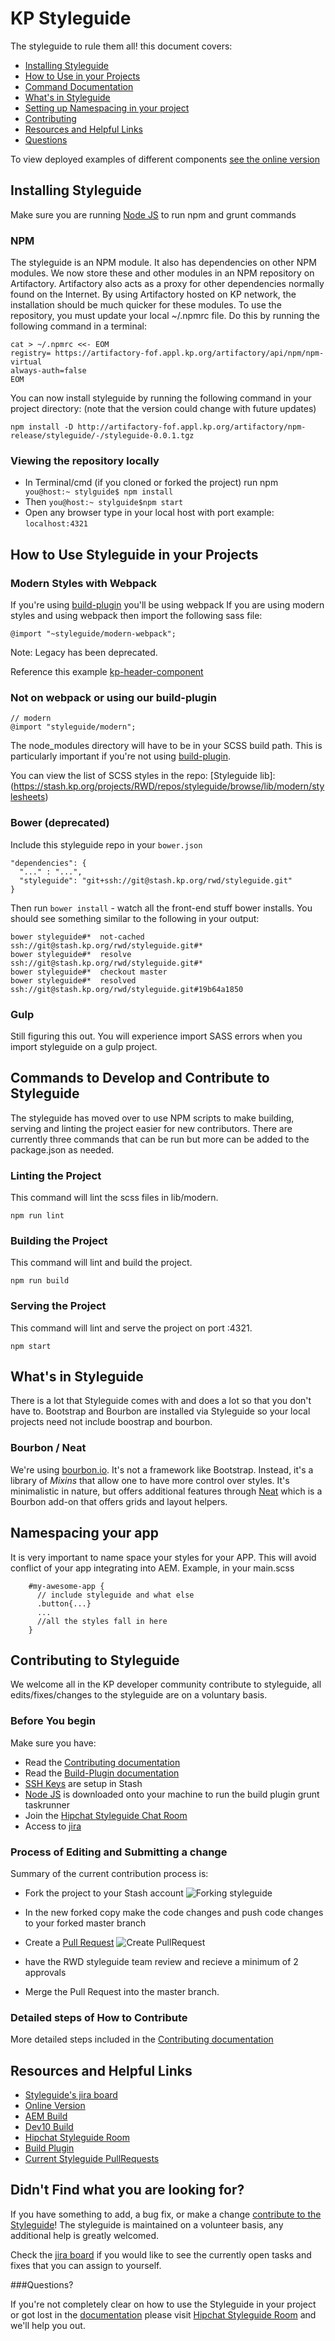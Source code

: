 # KP Styleguide

The styleguide to rule them all! this document covers:

* [Installing Styleguide](#installing)
* [How to Use in your Projects](#usage)
* [Command Documentation](#commands)
* [What's in Styleguide](#contents-styleguide)
* [Setting up Namespacing in your project](#namespacing)
* [Contributing](#contributing)
* [Resources and Helpful Links](#resources)
* [Questions](#questions)

To view deployed examples of different components [see the online version](https://dev10.kaiserpermanente.org/styleguide/)

<a name="installing"></a>

## Installing Styleguide
Make sure you are running [Node JS](https://nodejs.org/en/blog/release/v0.10.42/) to run npm and grunt commands

### NPM

The styleguide is an NPM module.  It also has dependencies on other NPM modules.  We now store these and other modules in an NPM repository on Artifactory.  Artifactory also acts as a proxy for other dependencies normally found on the Internet.  By using Artifactory hosted on KP network, the installation should be much quicker for these modules.  To use the repository, you must update your local ~/.npmrc file.  Do this by running the following command in a terminal:

    cat > ~/.npmrc <<- EOM
    registry= https://artifactory-fof.appl.kp.org/artifactory/api/npm/npm-virtual
    always-auth=false
    EOM

You can now install styleguide by running the following command in your project directory: (note that the version could change with future updates)

    npm install -D http://artifactory-fof.appl.kp.org/artifactory/npm-release/styleguide/-/styleguide-0.0.1.tgz

### Viewing the repository locally

* In Terminal/cmd  (if you cloned or forked the project) run npm` you@host:~ stylguide$ npm install`
* Then `you@host:~ stylguide$npm start`
* Open any browser type in your local host with port example: `localhost:4321`

<a name="usage"></a>
## How to Use Styleguide in your Projects
### Modern Styles with Webpack

If you're using [build-plugin](https://stash.kp.org/projects/RWD/repos/build-plugin/browse) you'll be using webpack
If you are using modern styles and using webpack then import the following sass file:

    @import "~styleguide/modern-webpack";

Note: Legacy has been deprecated.

Reference this example [kp-header-component](https://stash.kp.org/projects/CDS/repos/kp-header-component/browse)

### Not on webpack or using our build-plugin

    // modern
    @import "styleguide/modern";

The node_modules directory will have to be in your SCSS build path. This is particularly important if you're not using [build-plugin](https://stash.kp.org/projects/RWD/repos/build-plugin/browse).

You can view the list of SCSS styles in the repo: [Styleguide lib]:(https://stash.kp.org/projects/RWD/repos/styleguide/browse/lib/modern/stylesheets)

### Bower (deprecated)

Include this styleguide repo in your `bower.json`

    "dependencies": {
      "..." : "...",
      "styleguide": "git+ssh://git@stash.kp.org/rwd/styleguide.git"
    }

Then run `bower install` - watch all the front-end stuff bower installs. You should see something similar to the following in your output:

    bower styleguide#*  not-cached ssh://git@stash.kp.org/rwd/styleguide.git#*
    bower styleguide#*  resolve ssh://git@stash.kp.org/rwd/styleguide.git#*
    bower styleguide#*  checkout master
    bower styleguide#*  resolved ssh://git@stash.kp.org/rwd/styleguide.git#19b64a1850

### Gulp

Still figuring this out. You will experience import SASS errors when you import styleguide on a gulp project.

<a name="commands"></a>
## Commands to Develop and Contribute to Styleguide
The styleguide has moved over to use NPM scripts to make building, serving and linting the project easier for new contributors. There are currently three commands that can be run but more can be added to the package.json as needed.

### Linting the Project
  This command will lint the scss files in lib/modern.

    npm run lint

### Building the Project
  This command will lint and build the project.

    npm run build

### Serving the Project
  This command will lint and serve the project on port :4321.

    npm start


<a name="contents-styleguide"></a>
## What's in Styleguide
There is a lot that Styleguide comes with and does a lot so that you don't have to. Bootstrap and Bourbon are installed via Styleguide so your local projects need not include boostrap and bourbon.

### Bourbon / Neat

We're using [bourbon.io](http://bourbon.io/). It's not a framework like Bootstrap. Instead, it's a library of _Mixins_ that allow one to have more control over styles. It's minimalistic in nature, but offers additional features through [Neat](http://neat.bourbon.io/) which is a Bourbon add-on that offers grids and layout helpers.

<a name="namespacing"></a>
## Namespacing your app
It is very important to name space your styles for your APP. This will avoid conflict of your app integrating into AEM. Example, in your main.scss

        #my-awesome-app {
          // include styleguide and what else
          .button{...}
          ...
          //all the styles fall in here
        }



<a name="contributing"></a>
## Contributing to Styleguide
We welcome all in the KP developer community contribute to styleguide, all edits/fixes/changes to the styleguide are on a voluntary basis.

### Before You begin
Make sure you have:

* Read the [Contributing documentation](https://stash.kp.org/projects/RWD/repos/styleguide/browse/contributing.md)
* Read the [Build-Plugin documentation](https://stash.kp.org/projects/RWD/repos/build-plugin/browse/README.md)
* [SSH Keys](https://stash.kp.org/plugins/servlet/ssh/account/keys) are setup in Stash
* [Node JS](https://nodejs.org/en/blog/release/v0.10.42/) is downloaded onto your machine to run the build plugin grunt taskrunner
* Join the [Hipchat Styleguide Chat Room](https://hipchat.kp.org/chat/room/19)
* Access to [jira](https://jira.kp.org/browse/STYLE)

### Process of Editing and Submitting a change​
Summary of the current contribution process is:

* Fork the project to your Stash account
![Forking styleguide](https://sites.sp.kp.org/teams/dsg/creative/fed/SiteAssets/SitePages/Contributing%20to%20Styleguide/Screen%20Shot%202016-02-19%20at%2012.12.46.png)

* In the new forked copy make the code changes and push code changes to your forked master branch
* Create a [Pull Request](https://www.atlassian.com/git/tutorials/making-a-pull-request/)
![Create PullRequest](https://sites.sp.kp.org/teams/dsg/creative/fed/SiteAssets/SitePages/Contributing%20to%20Styleguide/Screen%20Shot%202016-02-19%20at%2012.19.39%20PM.png)
* have the RWD styleguide team review and recieve a minimum of 2 approvals
* Merge the Pull Request into the master branch.


### Detailed steps of How to Contribute
More detailed steps included in the [Contributing documentation](https://stash.kp.org/projects/RWD/repos/styleguide/browse/contributing.md)


<a name="resources"></a>
## Resources and Helpful Links

* [Styleguide's jira board](https://jira.kp.org/browse/STYLE)
* [Online Version](http://dev10.kaiserpermanente.org/styleguide)
* [AEM Build](http://xlzxdap0035x.lvdc.kp.org:8888/job/rwd-styleguide-AEM/)
* [Dev10 Build](http://xlzxdap0035x.lvdc.kp.org:8888/job/rwd-styleguide-deploy-DEV10/)
* [Hipchat Styleguide Room](https://hipchat.kp.org/chat/room/19)
* [Build Plugin](https://stash.kp.org/projects/RWD/repos/build-plugin/browse)
* [Current Styleguide PullRequests](https://stash.kp.org/projects/RWD/repos/styleguide/pull-requests)


## Didn't Find what you are looking for?

If you have something to add, a bug fix, or make a change [contribute to the Styleguide](https://stash.kp.org/projects/RWD/repos/styleguide/browse/contributing.md)! The styleguide is maintained on a volunteer basis, any additional help is greatly welcomed.

Check the [jira board](https://jira.kp.org/browse/STYLE) if you would like to see the currently open tasks and fixes that you can assign to yourself.

<a name="questions"></a>
###Questions?

If you're not completely clear on how to use the Styleguide in your project or got lost in the [documentation](https://stash.kp.org/projects/RWD/repos/styleguide/browse/contributing.md)  please  visit [Hipchat Styleguide Room](https://hipchat.kp.org/chat/room/19) and we'll help you out.
